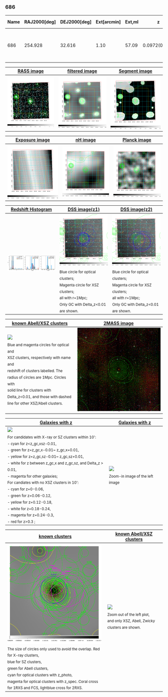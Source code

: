 <div STYLE="page-break-after: always;"></div>

### 686

|Name|RAJ2000[deg]|DEJ2000[deg] |Ext[arcmin]| Ext,ml | z | z_src| C|GC(XSZ,Delta_z<0.01)| GC(OPT,Delta_z<0.01)|GC| R_sig[arcmin] | R500[arcmin] | R500[Mpc]| CRsig[c/s] | CR500[c/s] |L500[1E44 erg/s]|F500[1E-12 erg/s/cm^2]| M500[1E14 Msun]|Tx[keV]|Cnt_sig|Beta|Rc[arcmin]|Comment|Alias|
|---|---|---|---|---|---|------|---|--------|---------|----------|---|---|---|---|---|---|---|---|---|---|---|---|---|---|
|686| 254.928| 32.616| 1.10| 57.09| 0.0972(0.005)| z1, z_xsz| B| MCXC, Tar| C, N, RM, W| A, C, F20, L03, MCXC, N, SPI, Tar, W| 8.312| 8.470| 0.914| 0.237(0.024)| 0.238(0.024)| 1.101(0.058)| 4.615(0.244)| 2.38(0.06)| 3.77(0.06)| 202.5| 0.816(-0.117+0.115)| 2.714(-0.653+0.544)| -| k043|

|[RASS image](../image/686/686_img.pdf)|[filtered image](../image/686/686_fil.pdf)|[Segment image](../image/686/686_seg.pdf)|
|-------------------|--------------------|-------------------|
| <img src="../image/686/686_img.png" width="300">  | <img src="../image/686/686_fil.png" width="300">   | <img src="../image/686/686_seg.png" width="300">  |

|[Exposure image](../image/686/686_mex.pdf)| [nH image](../image/686/686_nh.pdf)| [Planck image](../image/686/686_p.pdf)|
|-------------------|--------------------|-------------------|
|<img src="../image/686/686_mex.png" width="300">   | <img src="../image/686/686_nh.png" width="300">    | <img src="../image/686/686_p.png" width="300"> |

|[Redshift Histogram](../image/686/686_zg.pdf) | [DSS image(z1)](../image/686/686_dss_z1.pdf)      |  [DSS image(z2)](../image/686/686_dss_z2.pdf)    |
|-------------------|--------------------|-------------------|
|<img src="../image/686/686_zg.png" width="300"> |<img src="../image/686/686_dss_z1.png" width="300"> <sub><br>Blue circle for optical clusters; <br>Magenta circle for XSZ clusters; <br>all with r=1Mpc; <br>Only GC with Delta_z<0.01 are shown. </sub>| <img src="../image/686/686_dss_z2.png" width="300"><sub><br>Blue circle for optical clusters; <br>Magenta circle for XSZ clusters; <br>all with r=1Mpc; <br>Only GC with Delta_z<0.01 are shown. </sub> |

|[known Abell/XSZ clusters](../image/686/686_m.pdf) | [2MASS image](../image/686/686_2mass.pdf)      |
|-------------------|-------------------|
|<img src=../image/686/686_m.png width="300"> <br><sub>Blue and magenta circles for optical and <br>XSZ clusters, respectively with name and <br>redshift of clusters labelled. The <br>radius of circles are 1Mpc. Circles with <br>solid line for clusters with <br>Delta_z<0.01, and those with dashed <br>line for other XSZ/Abell clusters.        </sub>|<img src="../image/686/686_2mass.png" width="300">  |

|[Galaxies with z](../image/686/686_opt_ned.pdf) |[Galaxies with z](../image/686/686_opt_ned_zoom.pdf) |
|-------------------|-------------------|
| <img src=../image/686/686_opt_ned.png width="300"> <br><sub> For candidates with X-ray or SZ clusters within 10': <br> - cyan for z<z_gc,xsz-0.01, <br> - green for z=z_gc,x-0.01~ z_gc,x+0.01, <br> - yellow for z=z_gc,sz-0.01~ z_gc,sz+0.01, <br> - white for z between z_gc,x and z_gc,sz, and Delta_z > 0.01, <br> - magenta for other galaxies; <br>For candiates with no XSZ clusters in 10': <br> - cyan for z=0-0.06, <br> - green for z=0.06-0.12, <br> - yellow for z=0.12-0.18, <br> - white for z=0.18-0.24, <br> - magenta for z=0.24-0.3, <br> - red for z>0.3 ;  </sub>|<img src=../image/686/686_opt_ned_zoom.png width="300">  <br><sub> Zoom-in image of the left image</sub>|

|[known clusters](../image/686/686_gc.pdf) |[known Abell/XSZ clusters](../image/686/686_gc_large.pdf) |
|-------------------|-------------------|
| <img src=../image/686/686_gc.png width="300"> <br><sub> The size of circles only used to avoid the overlap. Red for X-ray clusters, <br> blue for SZ clusters, <br> green for Abell clusters, <br> cyan for optical clusters with z_photo, <br> magenta for optical clusters with z_spec. Coral cross for 1RXS and FCS, lightblue cross for 2RXS. </sub>|<img src=../image/686/686_gc_large.png width="300"> <br><sub> Zoom out of the left plot, <br> and only XSZ, Abell, Zwicky clusters are shown. </sub> |



